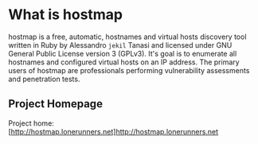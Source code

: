 # What is hostmap

hostmap is a free, automatic, hostnames and virtual hosts discovery tool written in Ruby by Alessandro `jekil` Tanasi and licensed under GNU General Public License version 3 (GPLv3). It's goal is to enumerate all hostnames and configured virtual hosts on an IP address. The primary users of hostmap are professionals performing vulnerability assessments and penetration tests.

## Project Homepage

Project home: [http://hostmap.lonerunners.net]http://hostmap.lonerunners.net